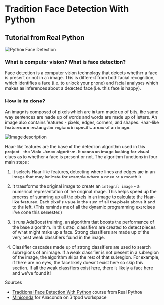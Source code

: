 # Tradition Face Detection With Python 
## Tutorial from Real Python 


![Python Face Detection](https://dev-to-uploads.s3.amazonaws.com/uploads/articles/bwickwqw9njbhll238an.png)

### What is computer vision? What is face detection?
Face detection is a computer vision technology that detects whether a face is present or not in an image. This is different from both facial recognition, which identifies a face (i.e. to unlock your phone) and facial analyses which makes an inferences about a detected face (i.e. this face is happy).

### How is its done?
An image is composed of pixels which are in turn made up of bits, the same way sentences are made up of words and words are made up of letters. An image also contains features - pixels, edges, corners, and shapes. Haar-like features are rectangular regions in specific areas of an image.


![Image description](https://dev-to-uploads.s3.amazonaws.com/uploads/articles/bq1wmqye0fkpb4hvjn32.png)
 

Haar-like features are the base of the detection algorithm used in this project - the Viola-Jones algorithm. It scans an image looking for visual clues as to whether a face is present or not. The algorithm functions in four main steps :

1. It selects Haar-like features, detecting where lines and edges are in an image that may indicate for example where a nose or a mouth is.

2. It transforms the original image to create an `integral image` - a numerical representation of the original image. This helps speed up the process of summing up all the pixels in an image to calculate the Haar-like features. Each pixel's value is the sum of all the pixels above it and to the left. (This reminds me of all the dynamic programming exercises I've done this semester.)

3. It runs AdaBoost training, an algorithm that boosts the performance of the base algorithm. In this step, classifiers are created to detect pieces of what might make up a face. Strong classifiers are made up of the very best weak classifiers found in the image.

4. Classifier cascades made up of strong classifiers are used to search subregions of an image.  If a weak classifier is not present in a subregion of the image, the algorithm skips the rest of that subregion. For example, if there are no eyes, the face likely doesn't exist here so skip this section. If all the weak classifiers exist here, there is likely a face here and we've found it!

Sources
- [Traditional Face Detection With Python](https://realpython.com/traditional-face-detection-python/) course from Real Python
- [Miniconda](https://docs.conda.io/en/latest/miniconda.html) for Anaconda on Gitpod workspace